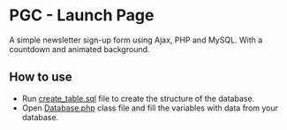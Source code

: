 PGC - Launch Page
=========================

A simple newsletter sign-up form using Ajax, PHP and MySQL.
With a countdown and animated background.


How to use
-----------------

* Run [create_table.sql](create_table.sql) file to create the structure of the database.
* Open [Database.php](inc/Database.class.php) class file and fill the variables with data from your database.

